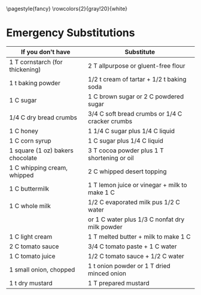 \pagestyle{fancy}
\rowcolors{2}{gray!20}{white}
# Emergency Substitutions

| If you don't have                | Substitute                                     |
| -------------------------------- | ----------------------------------------------- |
| 1 T cornstarch (for thickening)  | 2 T allpurpose or gluent-free flour             |
| 1 t baking powder                | 1/2 t cream of tartar + 1/2 t baking soda       |
| 1 C sugar                        | 1 C brown sugar or 2 C powdered sugar           |
| 1/4 C dry bread crumbs           | 3/4 C soft bread crumbs or 1/4 C cracker crumbs |
| 1 C honey                        | 1 1/4 C sugar plus 1/4 C liquid                 |
| 1 C corn syrup                   | 1 C sugar plus 1/4 C liquid                     |
| 1 square (1 oz) bakers chocolate | 3 T cocoa powder plus 1 T shortening or oil     |
| 1 C whipping cream, whipped      | 2 C whipped desert topping                      |
| 1 C buttermilk                   | 1 T lemon juice or vinegar + milk to make 1 C   |
| 1 C whole milk                   | 1/2 C evaporated milk pus 1/2 C water           |
|                                  | or 1 C water plus 1/3 C nonfat dry milk powder  |
| 1 C light cream                  | 1 T melted butter + milk to make 1 C            |
| 2 C tomato sauce                 | 3/4 C tomato paste + 1 C water                  |
| 1 C tomato juice                 | 1/2 C tomato sauce + 1/2 C water                |
| 1 small onion, chopped           | 1 t onion powder or 1 T dried minced onion      |
| 1 t dry mustard                  | 1 T prepared mustard                            |
